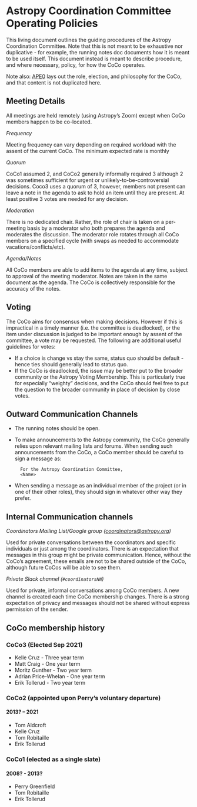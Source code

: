 # Astropy Coordination Committee Operating Policies

This living document outlines the guiding procedures of the Astropy Coordination
Committee.  Note that this is not meant to be exhaustive nor duplicative - for
example, the running notes doc documents how it is meant to be used itself.
This document instead is meant to describe procedure, and where necessary,
policy, for how the CoCo operates.

Note also: [APE0](https://github.com/astropy/astropy-APEs/blob/main/APE0.rst)
lays out the role, election, and philosophy for the CoCo, and that content is not
duplicated here.

## Meeting Details

All meetings are held remotely (using Astropy’s Zoom) except when CoCo members happen to be co-located.

*Frequency*

Meeting frequency can vary depending on required workload with the assent of
the current CoCo.  The minimum expected rate is monthly

*Quorum*

CoCo1 assumed 2,
and CoCo2 generally informally required 3 although 2 was sometimes sufficient
for urgent or unlikely-to-be-controversial decisions. Coco3 uses a quorum of
3, however, members not present can leave a note in the agenda to ask to hold
an item until they are present. At least positive 3 votes are needed for any
decision.

*Moderation*

There is no dedicated chair.  Rather, the role of chair is taken on a
per-meeting basis by a moderator who both prepares the agenda and moderates
the discussion. The moderator role rotates through all CoCo members on a
specified cycle (with swaps as needed to accommodate
vacations/conflicts/etc).

*Agenda/Notes*

All CoCo members are able to add items to the agenda at any time, subject to
approval of the meeting moderator. Notes are taken in the same document as
the agenda. The CoCo is collectively responsible for the accuracy of the
notes.

## Voting

The CoCo aims for consensus when making decisions.  However if this is
impractical in a timely manner (i.e. the committee is deadlocked), or the
item under discussion is judged to be important enough by assent of the
committee, a vote may be requested. The following are additional useful
guidelines for votes:

+ If a choice is change vs stay the same, status quo should be default - hence ties
  should generally lead to status quo.
+ If the CoCo is deadlocked, the issue may be better put to the broader community or
  the Astropy Voting Membership. This is particularly true for especially “weighty”
  decisions, and the CoCo should feel free to put the question to the broader
  community in place of decision by close votes.

## Outward Communication Channels

+ The running notes should be open.

+ To make announcements to the Astropy community, the CoCo generally relies upon
  relevant mailing lists and forums.  When sending such announcements from the CoCo,
  a CoCo member should be careful to sign a message as:

        For the Astropy Coordination Committee,
        <Name>

+ When sending a message as an individual member of the project (or in one of their
  other roles), they should sign in whatever other way they prefer.

## Internal Communication channels

*Coordinators Mailing List/Google group (coordinators@astropy.org)*

Used for private conversations between the coordinators and specific individuals or
just among the coordinators. There is an expectation that messages in this group might
be private communication.  Hence, without the CoCo’s agreement, these emails are not
to be shared outside of the CoCo, although future CoCos will be able to see them.

*Private Slack channel (`#coordinatorsNN`)*

Used for private, informal conversations among CoCo members. A new channel is created
each time CoCo membership changes. There is a strong expectation of privacy and
messages should not be shared without express permission of the sender.

## CoCo membership history

### CoCo3 (Elected Sep 2021)

- Kelle Cruz - Three year term
- Matt Craig - One year term
- Moritz Gunther - Two year term
- Adrian Price-Whelan - One year term
- Erik Tollerud - Two year term

### CoCo2 (appointed upon Perry’s voluntary departure)
#### 2013? – 2021

- Tom Aldcroft
- Kelle Cruz
- Tom Robitaille
- Erik Tollerud

### CoCo1 (elected as a single slate)
#### 2008? - 2013?
- Perry Greenfield
- Tom Robitaille
- Erik Tollerud

